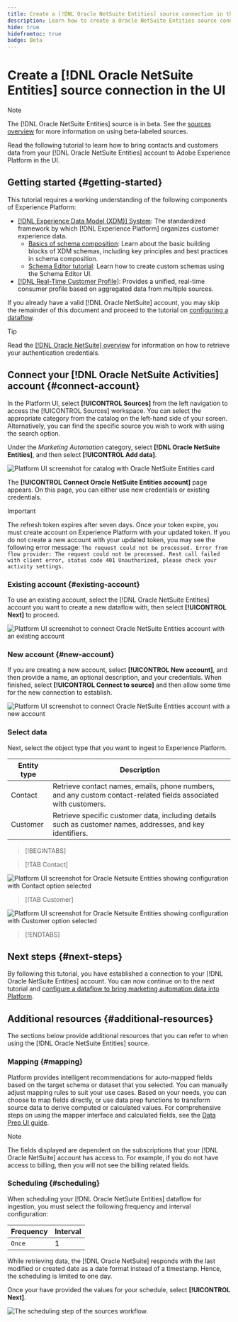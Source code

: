 ```yaml
---
title: Create a [!DNL Oracle NetSuite Entities] source connection in the UI
description: Learn how to create a Oracle NetSuite Entities source connection using the Adobe Experience Platform UI.
hide: true
hidefromtoc: true
badge: Beta
---
```

# Create a [!DNL Oracle NetSuite Entities] source connection in the UI

>[!NOTE]
>
>The [!DNL Oracle NetSuite Entities] source is in beta. See the [sources overview](../../../../home.md#terms-and-conditions) for more information on using beta-labeled sources.

Read the following tutorial to learn how to bring contacts and customers data from your [!DNL Oracle NetSuite Entities] account to Adobe Experience Platform in the UI.

## Getting started {#getting-started}

This tutorial requires a working understanding of the following components of Experience Platform:

* [[!DNL Experience Data Model (XDM)] System](../../../../../xdm/home.md): The standardized framework by which [!DNL Experience Platform] organizes customer experience data.
  * [Basics of schema composition](../../../../../xdm/schema/composition.md): Learn about the basic building blocks of XDM schemas, including key principles and best practices in schema composition.
  * [Schema Editor tutorial](../../../../../xdm/tutorials/create-schema-ui.md): Learn how to create custom schemas using the Schema Editor UI.
* [[!DNL Real-Time Customer Profile]](../../../../../profile/home.md): Provides a unified, real-time consumer profile based on aggregated data from multiple sources.

If you already have a valid [!DNL Oracle NetSuite] account, you may skip the remainder of this document and proceed to the tutorial on [configuring a dataflow](../../dataflow/marketing-automation.md).

>[!TIP]
>
>Read the [[!DNL Oracle NetSuite] overview](../../../../connectors/marketing-automation/oracle-netsuite.md) for information on how to retrieve your authentication credentials.

## Connect your [!DNL Oracle NetSuite Activities] account {#connect-account}

In the Platform UI, select **[!UICONTROL Sources]** from the left navigation to access the [!UICONTROL Sources] workspace. You can select the appropriate category from the catalog on the left-hand side of your screen. Alternatively, you can find the specific source you wish to work with using the search option.

Under the *Marketing Automation* category, select **[!DNL Oracle NetSuite Entities]**, and then select **[!UICONTROL Add data]**.

![Platform UI screenshot for catalog with Oracle NetSuite Entities card](../../../../images/tutorials/create/marketing-automation/oracle-netsuite-entities/catalog-card.png)

The **[!UICONTROL Connect Oracle NetSuite Entities account]** page appears. On this page, you can either use new credentials or existing credentials.

>[!IMPORTANT]
>
>The refresh token expires after seven days. Once your token expire, you must create account on Experience Platform with your updated token. If you do not create a new account with your updated token, you may see the following error message: `The request could not be processed. Error from flow provider: The request could not be processed. Rest call failed with client error, status code 401 Unauthorized, please check your activity settings.`

### Existing account {#existing-account}

To use an existing account, select the [!DNL Oracle NetSuite Entities] account you want to create a new dataflow with, then select **[!UICONTROL Next]** to proceed.

![Platform UI screenshot to connect Oracle NetSuite Entities account with an existing account](../../../../images/tutorials/create/marketing-automation/oracle-netsuite-entities/existing.png)

### New account {#new-account}

If you are creating a new account, select **[!UICONTROL New account]**, and then provide a name, an optional description, and your credentials. When finished, select **[!UICONTROL Connect to source]** and then allow some time for the new connection to establish.

![Platform UI screenshot to connect Oracle NetSuite Entities account with a new account](../../../../images/tutorials/create/marketing-automation/oracle-netsuite-entities/new.png)

### Select data

Next, select the object type that you want to ingest to Experience Platform.

| Entity type | Description |
| --- | --- |
| Contact | Retrieve contact names, emails, phone numbers, and any custom contact-related fields associated with customers. |
| Customer | Retrieve specific customer data, including details such as customer names, addresses, and key identifiers. |

>[!BEGINTABS]

>[!TAB Contact]

![Platform UI screenshot for Oracle Netsuite Entities showing configuration with Contact option selected](../../../../images/tutorials/create/marketing-automation/oracle-netsuite-entities/select-data-contact.png)

>[!TAB Customer]

![Platform UI screenshot for Oracle Netsuite Entities showing configuration with Customer option selected](../../../../images/tutorials/create/marketing-automation/oracle-netsuite-entities/select-data-customer.png)

>[!ENDTABS]

## Next steps {#next-steps}

By following this tutorial, you have established a connection to your [!DNL Oracle NetSuite Entities] account. You can now continue on to the next tutorial and [configure a dataflow to bring marketing automation data into Platform](../../dataflow/marketing-automation.md).

## Additional resources {#additional-resources}

The sections below provide additional resources that you can refer to when using the [!DNL Oracle NetSuite Entities] source.

### Mapping {#mapping}

Platform provides intelligent recommendations for auto-mapped fields based on the target schema or dataset that you selected. You can manually adjust mapping rules to suit your use cases. Based on your needs, you can choose to map fields directly, or use data prep functions to transform source data to derive computed or calculated values. For comprehensive steps on using the mapper interface and calculated fields, see the [Data Prep UI guide](../../../../../data-prep/ui/mapping.md).

>[!NOTE]
>
>The fields displayed are dependent on the subscriptions that your [!DNL Oracle NetSuite] account has access to. For example, if you do not have access to billing, then you will not see the billing related fields.

### Scheduling {#scheduling}

When scheduling your [!DNL Oracle NetSuite Entities] dataflow for ingestion, you must select the following frequency and interval configuration:

| Frequency | Interval |
| --- | --- |
| `Once` | 1 |

While retrieving data, the [!DNL Oracle NetSuite] responds with the last modified or created date as a date format instead of a timestamp. Hence, the scheduling is limited to one day.

Once your have provided the values for your schedule, select **[!UICONTROL Next]**.

![The scheduling step of the sources workflow.](../../../../images/tutorials/create/marketing-automation/oracle-netsuite-entities/scheduling.png)